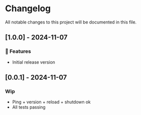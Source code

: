 # Changelog

All notable changes to this project will be documented in this file.

## [1.0.0] - 2024-11-07

### 🚀 Features

- Initial release version

## [0.0.1] - 2024-11-07

### Wip

- Ping + version + reload + shutdown ok
- All tests passing

<!-- generated by git-cliff -->
